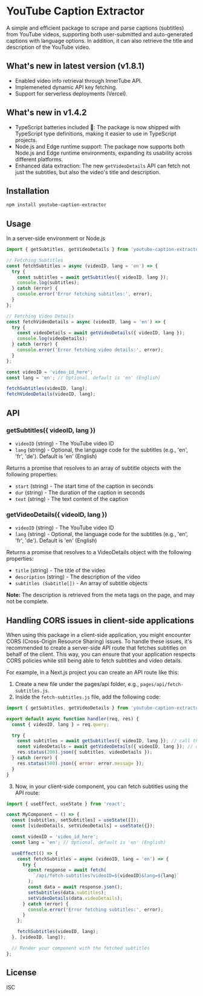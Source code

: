 # YouTube Caption Extractor

A simple and efficient package to scrape and parse captions (subtitles) from YouTube videos, supporting both user-submitted and auto-generated captions with language options. In addition, it can also retrieve the title and description of the YouTube video.

## What's new in latest version (v1.8.1)

- Enabled video info retrieval through InnerTube API.
- Implemeneted dynamic API key fetching.
- Support for serverless deployments (Vercel).

## What's new in v1.4.2

- TypeScript batteries included 🔋: The package is now shipped with TypeScript type definitions, making it easier to use in TypeScript projects.
- Node.js and Edge runtime support: The package now supports both Node.js and Edge runtime environments, expanding its usability across different platforms.
- Enhanced data extraction: The new `getVideoDetails` API can fetch not just the subtitles, but also the video's title and description.

## Installation

```sh
npm install youtube-caption-extractor
```

## Usage

In a server-side environment or Node.js

```js
import { getSubtitles, getVideoDetails } from 'youtube-caption-extractor';

// Fetching Subtitles
const fetchSubtitles = async (videoID, lang = 'en') => {
  try {
    const subtitles = await getSubtitles({ videoID, lang });
    console.log(subtitles);
  } catch (error) {
    console.error('Error fetching subtitles:', error);
  }
};

// Fetching Video Details
const fetchVideoDetails = async (videoID, lang = 'en') => {
  try {
    const videoDetails = await getVideoDetails({ videoID, lang });
    console.log(videoDetails);
  } catch (error) {
    console.error('Error fetching video details:', error);
  }
};

const videoID = 'video_id_here';
const lang = 'en'; // Optional, default is 'en' (English)

fetchSubtitles(videoID, lang);
fetchVideoDetails(videoID, lang);
```

## API

### getSubtitles({ videoID, lang })

- `videoID` (string) - The YouTube video ID
- `lang` (string) - Optional, the language code for the subtitles (e.g., 'en', 'fr', 'de'). Default is 'en' (English)

Returns a promise that resolves to an array of subtitle objects with the following properties:

- `start` (string) - The start time of the caption in seconds
- `dur` (string) - The duration of the caption in seconds
- `text` (string) - The text content of the caption

### getVideoDetails({ videoID, lang })

- `videoID` (string) - The YouTube video ID
- `lang` (string) - Optional, the language code for the subtitles (e.g., 'en', 'fr', 'de'). Default is 'en' (English)

Returns a promise that resolves to a VideoDetails object with the following properties:

- `title` (string) - The title of the video
- `description` (string) - The description of the video
- `subtitles (Subtitle[])` - An array of subtitle objects

**Note:** The description is retrieved from the meta tags on the page, and may not be complete.

## Handling CORS issues in client-side applications

When using this package in a client-side application, you might encounter CORS (Cross-Origin Resource Sharing) issues. To handle these issues, it's recommended to create a server-side API route that fetches subtitles on behalf of the client. This way, you can ensure that your application respects CORS policies while still being able to fetch subtitles and video details.

For example, in a Next.js project you can create an API route like this:

1. Create a new file under the pages/api folder, e.g., `pages/api/fetch-subtitles.js`.
2. Inside the `fetch-subtitles.js` file, add the following code:

```js
import { getSubtitles, getVideoDetails } from 'youtube-caption-extractor';

export default async function handler(req, res) {
  const { videoID, lang } = req.query;

  try {
    const subtitles = await getSubtitles({ videoID, lang }); // call this if you only need the subtitles
    const videoDetails = await getVideoDetails({ videoID, lang }); // call this if you need the video title and description, along with the subtitles
    res.status(200).json({ subtitles, videoDetails });
  } catch (error) {
    res.status(500).json({ error: error.message });
  }
}
```

3. Now, in your client-side component, you can fetch subtitles using the API route:

```js
import { useEffect, useState } from 'react';

const MyComponent = () => {
  const [subtitles, setSubtitles] = useState([]);
  const [videoDetails, setVideoDetails] = useState({});

  const videoID = 'video_id_here';
  const lang = 'en'; // Optional, default is 'en' (English)

  useEffect(() => {
    const fetchSubtitles = async (videoID, lang = 'en') => {
      try {
        const response = await fetch(
          `/api/fetch-subtitles?videoID=${videoID}&lang=${lang}`
        );
        const data = await response.json();
        setSubtitles(data.subtitles);
        setVideoDetails(data.videoDetails);
      } catch (error) {
        console.error('Error fetching subtitles:', error);
      }
    };

    fetchSubtitles(videoID, lang);
  }, [videoID, lang]);

  // Render your component with the fetched subtitles
};
```

## License

ISC
